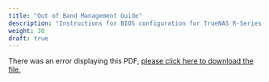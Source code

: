 ```yaml
---
title: "Out of Band Management Guide"
description: "Instructions for BIOS configuration for TrueNAS R-Series systems."
weight: 30
draft: true
---
```


<object data="https://www.truenas.com/docs/files/RSeriesOOBM1.1.pdf" type="application/pdf" width="95%" height="1000">
  There was an error displaying this PDF, <a href="https://www.truenas.com/docs/files/RSeriesOOBM1.1.pdf">please click here to download the file.</a>
</object>